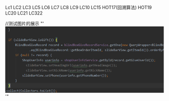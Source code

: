 Lc1 LC2 LC3 LC5 LC6 LC7 LC8 LC9 LC10 LC15 HOT17(回溯算法) HOT19 LC20 LC21 LC322

//测试图片的展示
"'![test2](pic/1722579938233.jpg)'"
